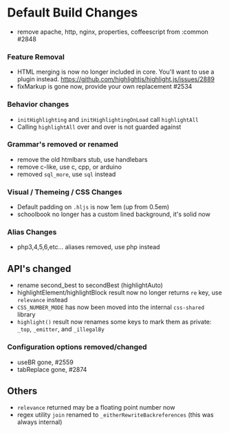 # Default Build Changes

-  remove apache, http, nginx, properties, coffeescript from :common #2848

### Feature Removal

- HTML merging is now no longer included in core.  You'll want to use a plugin instead. https://github.com/highlightjs/highlight.js/issues/2889
- fixMarkup is gone now, provide your own replacement #2534

### Behavior changes

- `initHighlighting` and `initHighlightingOnLoad` call `highlightAll`
- Calling `highlightAll` over and over is not guarded against

### Grammar's removed or renamed

- remove the old htmlbars stub, use handlebars
- remove c-like, use c, cpp, or arduino
- removed `sql_more`, use `sql` instead

### Visual / Themeing / CSS Changes

- Default padding on `.hljs` is now 1em (up from 0.5em)
- schoolbook no longer has a custom lined background, it's solid now

### Alias Changes

- php3,4,5,6,etc... aliases removed, use php instead

## API's changed

- rename second_best to secondBest (highlightAuto)
- highlightElement/highlightBlock result now no longer returns `re` key, use `relevance` instead
- `CSS_NUMBER_MODE` has now been moved into the internal `css-shared` library
- `highlight()` result now renames some keys to mark them as private: `_top`, `_emitter`, and `_illegalBy`

### Configuration options removed/changed

- useBR gone, #2559
- tabReplace gone, #2874

## Others

- `relevance` returned may be a floating point number now
- regex utility `join` renamed to `_eitherRewriteBackreferences` (this was always internal)
